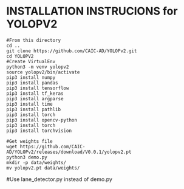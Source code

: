 INSTALLATION INSTRUCIONS for YOLOPV2   
=========================================  
   ~~~shell
#From this directory  
cd ..  
git clone https://github.com/CAIC-AD/YOLOPv2.git 
cd YOLOPV2 
#Create VirtualEnv 
python3 -m venv yolopv2  
source yolopv2/bin/activate  
pip3 install numpy  
pip3 install pandas  
pip3 install tensorflow  
pip3 install tf_keras  
pip3 install argparse  
pip3 install time  
pip3 install pathlib  
pip3 install torch  
pip3 install opencv-python  
pip3 install torch  
pip3 install torchvision  

#Get weights file  
 wget https://github.com/CAIC-AD/YOLOPv2/releases/download/V0.0.1/yolopv2.pt  
 python3 demo.py  
 mkdir -p data/weights/  
 mv yolopv2.pt data/weights/  
   ~~~
#Use lane_detector.py instead of demo.py


